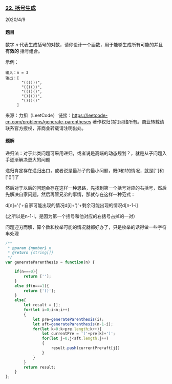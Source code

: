 ### [22. 括号生成](https://leetcode-cn.com/problems/generate-parentheses/)

2020/4/9

#### 题目

数字 *n* 代表生成括号的对数，请你设计一个函数，用于能够生成所有可能的并且 **有效的** 括号组合。

示例：

```
输入：n = 3
输出：[
       "((()))",
       "(()())",
       "(())()",
       "()(())",
       "()()()"
     ]
```

来源：力扣（LeetCode）
链接：https://leetcode-cn.com/problems/generate-parentheses
著作权归领扣网络所有。商业转载请联系官方授权，非商业转载请注明出处。

#### 题解

递归法：对于此类问题可采用递归，或者说是高端的动态规划？，就是从子问题入手逐渐解决更大的问题

递归肯定存在递归出口，或者说是最孙子的最小问题，既0和1的情况，就是['']和['()']了

然后对于以后的问题会存在这样一种思路，先找到第一个括号对应的右括号，然后先解决自家问题，然后再管兄弟的事情，那就存在这样一种范式：

d[n]='('+自家可能出现的情况d[i]+')'+剩余可能出现的情况d[n-1-i]

(之所以是n-1-i，是因为第一个括号和他对应的右括号占掉的一对）

问题迎刃而解，算个数和枚举可能的情况就都好办了，只是枚举的话得做一些字符串处理

```js
/**
 * @param {number} n
 * @return {string[]}
 */
var generateParenthesis = function(n) {

    if(n===0){
        return [''];
    }
    else if(n===1){
        return ['()'];
    }
    else{
        let result = [];
        for(let i=0;i<n;i++)
        {
            let pre=generateParenthesis(i);
            let aft=generateParenthesis(n-1-i);
            for(let k=0;k<pre.length;k++){
                let currentPre = '('+pre[k]+')';
                for(let j=0;j<aft.length;j++)
                {
                    result.push(currentPre+aft[j])
                } 
            }
        }
        return result;
    }
};
```

